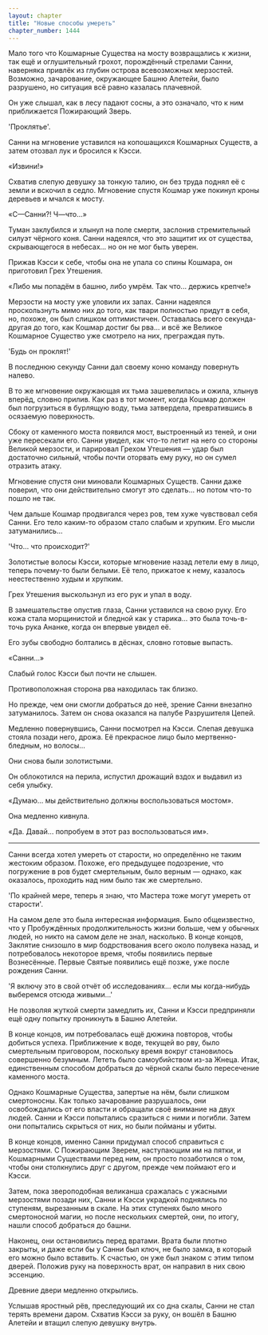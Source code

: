 ```yaml
---
layout: chapter
title: "Новые способы умереть"
chapter_number: 1444
---
```




Мало того что Кошмарные Существа на мосту возвращались к жизни, так ещё и оглушительный грохот, порождённый стрелами Санни, наверняка привлёк из глубин острова всевозможных мерзостей. Возможно, зачарование, окружающее Башню Алетейи, было разрушено, но ситуация всё равно казалась плачевной.

Он уже слышал, как в лесу падают сосны, а это означало, что к ним приближается Пожирающий Зверь.

'Проклятье'.

Санни на мгновение уставился на копошащихся Кошмарных Существ, а затем отозвал лук и бросился к Кэсси.

«Извини!»

Схватив слепую девушку за тонкую талию, он без труда поднял её с земли и вскочил в седло. Мгновение спустя Кошмар уже покинул кроны деревьев и мчался к мосту.

«С—Санни?! Ч—что...»

Туман заклубился и хлынул на поле смерти, заслонив стремительный силуэт чёрного коня. Санни надеялся, что это защитит их от существа, скрывающегося в небесах... но он не мог быть уверен.

Прижав Кэсси к себе, чтобы она не упала со спины Кошмара, он приготовил Грех Утешения.

«Либо мы попадём в башню, либо умрём. Так что... держись крепче!»

Мерзости на мосту уже уловили их запах. Санни надеялся проскользнуть мимо них до того, как твари полностью придут в себя, но, похоже, он был слишком оптимистичен. Оставалась всего секунда-другая до того, как Кошмар достиг бы рва... и всё же Великое Кошмарное Существо уже смотрело на них, преграждая путь.

'Будь он проклят!'

В последнюю секунду Санни дал своему коню команду повернуть налево.

В то же мгновение окружающая их тьма зашевелилась и ожила, хлынув вперёд, словно прилив. Как раз в тот момент, когда Кошмар должен был погрузиться в бурлящую воду, тьма затвердела, превратившись в осязаемую поверхность.

Сбоку от каменного моста появился мост, выстроенный из теней, и они уже пересекали его. Санни увидел, как что-то летит на него со стороны Великой мерзости, и парировал Грехом Утешения — удар был достаточно сильный, чтобы почти оторвать ему руку, но он сумел отразить атаку.

Мгновение спустя они миновали Кошмарных Существ. Санни даже поверил, что они действительно смогут это сделать... но потом что-то пошло не так.

Чем дальше Кошмар продвигался через ров, тем хуже чувствовал себя Санни. Его тело каким-то образом стало слабым и хрупким. Его мысли затуманились...

'Что... что происходит?'

Золотистые волосы Кэсси, которые мгновение назад летели ему в лицо, теперь почему-то были белыми. Её тело, прижатое к нему, казалось неестественно худым и хрупким.

Грех Утешения выскользнул из его рук и упал в воду.

В замешательстве опустив глаза, Санни уставился на свою руку. Его кожа стала морщинистой и бледной как у старика... это была точь-в-точь рука Ананке, когда он впервые увидел её.

Его зубы свободно болтались в дёснах, словно готовые выпасть.

«Санни...»

Слабый голос Кэсси был почти не слышен.

Противоположная сторона рва находилась так близко.

Но прежде, чем они смогли добраться до неё, зрение Санни внезапно затуманилось. Затем он снова оказался на палубе Разрушителя Цепей.

Медленно повернувшись, Санни посмотрел на Кэсси. Слепая девушка стояла позади него, дрожа. Её прекрасное лицо было мертвенно-бледным, но волосы...

Они снова были золотистыми.

Он облокотился на перила, испустил дрожащий вздох и выдавил из себя улыбку.

«Думаю... мы действительно должны воспользоваться мостом».

Она медленно кивнула.

«Да. Давай... попробуем в этот раз воспользоваться им».

***

Санни всегда хотел умереть от старости, но определённо не таким жестоким образом. Похоже, его предыдущее подозрение, что погружение в ров будет смертельным, было верным — однако, как оказалось, проходить над ним было так же смертельно.

'По крайней мере, теперь я знаю, что Мастера тоже могут умереть от старости'.

На самом деле это была интересная информация. Было общеизвестно, что у Пробуждённых продолжительность жизни больше, чем у обычных людей, но никто на самом деле не знал, насколько. В конце концов, Заклятие снизошло в мир бодрствования всего около полувека назад, и потребовалось некоторое время, чтобы появились первые Вознесённые. Первые Святые появились ещё позже, уже после рождения Санни.

'Я включу это в свой отчёт об исследованиях... если мы когда-нибудь выберемся отсюда живыми...'

Не позволяя жуткой смерти замедлить их, Санни и Кэсси предприняли ещё одну попытку проникнуть в Башню Алетейи.

В конце концов, им потребовалась ещё дюжина повторов, чтобы добиться успеха. Приближение к воде, текущей во рву, было смертельным приговором, поскольку время вокруг становилось совершенно безумным. Лететь было самоубийством из-за Жнеца. Итак, единственным способом добраться до чёрной скалы было пересечение каменного моста.

Однако Кошмарные Существа, запертые на нём, были слишком смертоносны. Как только зачарование разрушалось, они освобождались от его власти и обращали своё внимание на двух людей. Санни и Кэсси попытались сразиться с ними и погибли. Затем они попытались скрыться от них, но были пойманы и убиты.

В конце концов, именно Санни придумал способ справиться с мерзостями. С Пожирающим Зверем, наступающим им на пятки, и Кошмарными Существами перед ним, он просто позаботился о том, чтобы они столкнулись друг с другом, прежде чем поймают его и Кэсси.

Затем, пока звероподобная великанша сражалась с ужасными мерзостями позади них, Санни и Кэсси украдкой поднялись по ступеням, вырезанным в скале. На этих ступенях было много смертоносной магии, но после нескольких смертей, они, по итогу, нашли способ добраться до башни.

Наконец, они остановились перед вратами. Врата были плотно закрыты, и даже если бы у Санни был ключ, не было замка, в который его можно было вставить. К счастью, он уже был знаком с этим типом дверей. Положив руку на поверхность врат, он направил в них свою эссенцию.

Древние двери медленно открылись.

Услышав яростный рёв, преследующий их со дна скалы, Санни не стал терять времени даром. Схватив Кэсси за руку, он вошёл в Башню Алетейи и втащил слепую девушку внутрь.

